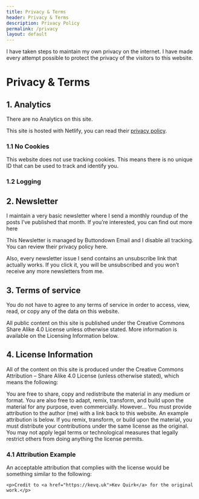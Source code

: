 ```yaml
---
title: Privacy & Terms
header: Privacy & Terms
description: Privacy Policy
permalink: /privacy
layout: default
---
```


<p class="tldr">I have taken steps to maintain my own privacy on the internet. I have made every attempt possible to protect the privacy of the visitors to this website.</p>

# Privacy & Terms

## 1. Analytics
There are no Analytics on this site.

This site is hosted with Netlify, you can read their [privacy policy](https://www.netlify.com/privacy/).

### 1.1 No Cookies
This website does not use tracking cookies. This means there is no unique ID that can be used to track and identify you.

### 1.2 Logging


## 2. Newsletter
I maintain a very basic newsletter where I send a monthly roundup of the posts I’ve published that month. If you’re interested, you can find out more here

This Newsletter is managed by Buttondown Email and I disable all tracking. You can review their privacy policy here.

Also, every newsletter issue I send contains an unsubscribe link that actually works. If you click it, you will be unsubscribed and you won’t receive any more newsletters from me.

## 3. Terms of service
You do not have to agree to any terms of service in order to access, view, read, or copy any of the data on this website.

All public content on this site is published under the Creative Commons Share Alike 4.0 License unless otherwise stated. More information is available on the Licensing Information below.

## 4. License Information
All of the content on this site is produced under the Creative Commons Attribution – Share Alike 4.0 License (unless otherwise stated), which means the following:

You are free to share, copy and redistribute the material in any medium or format.
You are also free to adapt, remix, transform, and build upon the material for any purpose, even commercially. However…
You must provide attribution to the author (me) with a link back to this website. An example attribution is below.
If you remix, transform, or build upon the material, you must distribute your contributions under the same license as the original.
You may not apply legal terms or technological measures that legally restrict others from doing anything the license permits.

### 4.1 Attribution Example
An acceptable attribution that complies with the license would be something similar to the following:

```
<p>Credit to <a href="https://kevq.uk">Kev Quirk</a> for the original work.</p>
```